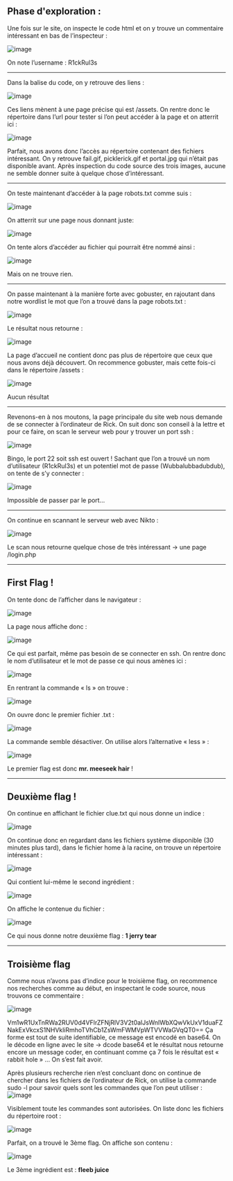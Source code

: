 <h2>Phase d'exploration :</h2>

Une fois sur le site, on inspecte le code html et on y trouve un commentaire intéressant en bas de l’inspecteur :

![image](https://user-images.githubusercontent.com/112400062/213932974-904c6442-a511-4e59-a225-643fb3a94297.png)

On note l’username : R1ckRul3s


<hr>


Dans la balise  <head> du code, on y retrouve des liens :
 
 ![image](https://user-images.githubusercontent.com/112400062/213931217-6863806e-48d0-4010-a434-9926b6eb044b.png)

 
Ces liens mènent à une page précise qui est /assets. On rentre donc le répertoire dans l’url pour tester si l’on peut accéder à la page et on atterrit ici :
 
 ![image](https://user-images.githubusercontent.com/112400062/213931290-69695576-adf8-4351-9a2f-a17366eb8ae6.png)

 
Parfait, nous avons donc l’accès au répertoire contenant des fichiers intéressant. 
On y retrouve fail.gif, picklerick.gif et portal.jpg qui n’était pas disponible avant.
Après inspection du code source des trois images, aucune ne semble donner suite à quelque chose d’intéressant.

 
 <hr>
 
 
On teste maintenant d’accéder à la page robots.txt comme suis :
 
 ![image](https://user-images.githubusercontent.com/112400062/213932424-e92276c2-c90f-4483-8f5a-cfc01864624f.png)

 
On atterrit sur une page nous donnant juste:
 
 ![image](https://user-images.githubusercontent.com/112400062/213932870-6fff4840-b424-4d0e-8618-7ff0e40aa133.png)

 
On tente alors d’accéder au fichier qui pourrait être nommé ainsi :
 
 ![image](https://user-images.githubusercontent.com/112400062/213932874-c7da660e-6f1f-48a4-b888-15ad33c8aaf4.png)

Mais on ne trouve rien.
 
 
 <hr>

 
On passe maintenant à la manière forte avec gobuster, en rajoutant dans notre wordlist le mot que l’on a trouvé dans la page robots.txt :
 
 ![image](https://user-images.githubusercontent.com/112400062/213933322-e4bcb09f-90c7-4032-bda4-6e71ba6f4bc6.png)

 
Le résultat nous retourne :
 
 ![image](https://user-images.githubusercontent.com/112400062/213933325-f24341d1-436c-4055-9fa2-dbf69f8b7c33.png)

 
La page d’accueil ne contient donc pas plus de répertoire que ceux que nous avons déjà découvert.
On recommence gobuster, mais cette fois-ci dans le répertoire /assets :
 
 ![image](https://user-images.githubusercontent.com/112400062/213933334-2a7e049d-9dc6-42f9-851a-982bcc4bf7bf.png)

 
Aucun résultat

 
<hr>

 
Revenons-en à nos moutons, la page principale du site web nous demande de se connecter à l’ordinateur de Rick. On suit donc son conseil à la lettre et pour ce faire, on scan le serveur web pour y trouver un port ssh :
 
 ![image](https://user-images.githubusercontent.com/112400062/213942368-70972b22-a0bf-4f66-b184-8bb75b46234d.png)

 
Bingo, le port 22 soit ssh est ouvert !
Sachant que l’on a trouvé un nom d’utilisateur (R1ckRul3s) et un potentiel mot de passe (Wubbalubbadubdub), on tente de s’y connecter :
 
 ![image](https://user-images.githubusercontent.com/112400062/213942381-ea0793ab-3e6d-4d10-b6f3-6b529b7956d5.png)

 
Impossible de passer par le port…
 
 
 <hr>

 
On continue en scannant le serveur web avec Nikto :
 
 ![image](https://user-images.githubusercontent.com/112400062/213942393-d961b09c-1a03-4a3f-b0e4-8b23b7180182.png)
 
 Le scan nous retourne quelque chose de très intéressant -> une page /login.php
 
 
 <hr>
 

 <h2>First Flag !</h2>
On tente donc de l’afficher dans le navigateur :
 
 ![image](https://user-images.githubusercontent.com/112400062/213942397-57f866ae-631b-4bc8-bc25-0da9d7c63fdc.png)


 La page nous affiche donc :
 
 ![image](https://user-images.githubusercontent.com/112400062/213942479-53581f69-b804-4734-abac-16dc34068a0a.png)

Ce qui est parfait, même pas besoin de se connecter en ssh.
On rentre donc le nom d’utilisateur et le mot de passe ce qui nous amènes ici :
 
 ![image](https://user-images.githubusercontent.com/112400062/213942486-497e766b-2edd-462c-b9ba-1ae7a4ac2bb5.png)


 En rentrant la commande « ls » on trouve :
 
![image](https://user-images.githubusercontent.com/112400062/213942489-0dbf5449-f880-4772-ba45-caa161ff94c5.png)


 On ouvre donc le premier fichier .txt :
 
 ![image](https://user-images.githubusercontent.com/112400062/213942496-81a7b50a-fa55-49b9-8e6b-b469342d4444.png)

 
La commande semble désactiver. On utilise alors l’alternative « less » :
 
 ![image](https://user-images.githubusercontent.com/112400062/213942569-5aa22441-2e12-4754-9e1f-ce1dc722f63d.png)

 
  Le premier flag est donc <strong>mr. meeseek hair</strong> !

 
 <hr>
 
 
<h2>Deuxième flag !</h2>
On continue en affichant le fichier clue.txt qui nous donne un indice :
  
  ![image](https://user-images.githubusercontent.com/112400062/213942733-debddf0a-9957-44e0-af33-8d5ed0750a1c.png)

 
On continue donc en regardant dans les fichiers système disponible (30 minutes plus tard), dans le fichier home à la racine, on trouve un répertoire intéressant : 
  
  ![image](https://user-images.githubusercontent.com/112400062/213942753-cc6c8356-8e82-4171-bdf3-1a7099b470eb.png)

 
Qui contient lui-même le second ingrédient :
  
  ![image](https://user-images.githubusercontent.com/112400062/213942755-853f35d9-6359-43ec-ac8e-03ad1642a43a.png)

 
On affiche le contenue du fichier :
  
  ![image](https://user-images.githubusercontent.com/112400062/213942759-10eb94bd-5b3b-454b-94a9-480562790360.png)

 
Ce qui nous donne notre deuxième flag : 
<strong>1 jerry tear</strong>
  
  
  <hr>

  
  <h2>Troisième flag</h2>
Comme nous n’avons pas d’indice pour le troisième flag, on recommence nos recherches comme au début, en inspectant le code source, nous trouvons ce commentaire :
  
  ![image](https://user-images.githubusercontent.com/112400062/213942807-ae9d44b7-a83f-4e46-a1af-f85f00de341e.png)

 
Vm1wR1UxTnRWa2RUV0d4VFlrZFNjRlV3V2t0alJsWnlWbXQwVkUxV1duaFZNakExVkcxS1NHVkliRmhoTVhCb1ZsWmFWMVpWTVVWaGVqQT0==
Ça forme est tout de suite identifiable, ce message est encodé en base64. On le décode en ligne avec le site -> dcode base64 et le résultat nous retourne encore un message coder, en continuant comme ça 7 fois le résultat est « rabbit hole » … On s’est fait avoir.

Après plusieurs recherche rien n’est concluant donc on continue de chercher dans les fichiers de l’ordinateur de Rick, on utilise la commande sudo -l pour savoir quels sont les commandes que l’on peut utiliser :
  ![image](https://user-images.githubusercontent.com/112400062/213942818-68df2b81-f67a-4396-be0e-225f823a73ce.png)

 
Visiblement toute les commandes sont autorisées. On liste donc les fichiers du répertoire root : 
  
  ![image](https://user-images.githubusercontent.com/112400062/213942826-f3770ffa-9b7a-42f9-a6b3-213dac20ddc0.png)

 
Parfait, on a trouvé le 3ème flag. On affiche son contenu :
  
  ![image](https://user-images.githubusercontent.com/112400062/213942831-1d6224e2-2f9e-4f04-b7bd-82a4dc3852b3.png)

 
Le 3ème ingrédient est : <strong>fleeb juice </strong>
